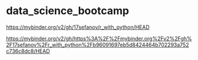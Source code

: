 # data_science_bootcamp
https://mybinder.org/v2/gh/17sefanov/r_with_python/HEAD

https://mybinder.org/v2/gh/https%3A%2F%2Fmybinder.org%2Fv2%2Fgh%2F17sefanov%2Fr_with_python%2Fb96091697eb5d8424464b702293a752c736c8dc8/HEAD

